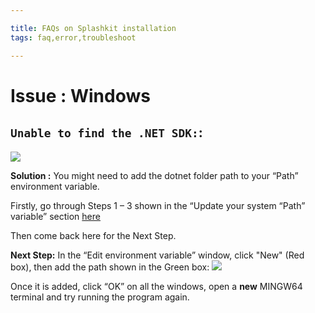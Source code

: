 ```yaml
---

title: FAQs on Splashkit installation
tags: faq,error,troubleshoot

---
```

<h1>  Issue : Windows </h1>

## `Unable to find the .NET SDK:`:

![](https://i.imgur.com/sjzZGQa.png)

**Solution :**
You might need to add the dotnet folder path to your “Path” environment variable.

Firstly, go through Steps 1 – 3 shown in the “Update your system “Path” variable” section [here](./update-system-path.md)

Then come back here for the Next Step.

**Next Step:** In the “Edit environment variable” window, click "New" (Red box), then add the
path shown in the Green box:
![](https://i.imgur.com/T6wIBWt.png)

Once it is added, click “OK” on all the windows, open a **new** MINGW64 terminal and try running the program again.